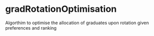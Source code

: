 # gradRotationOptimisation
Algorthim to optimise the allocation of graduates upon rotation given preferences and ranking

